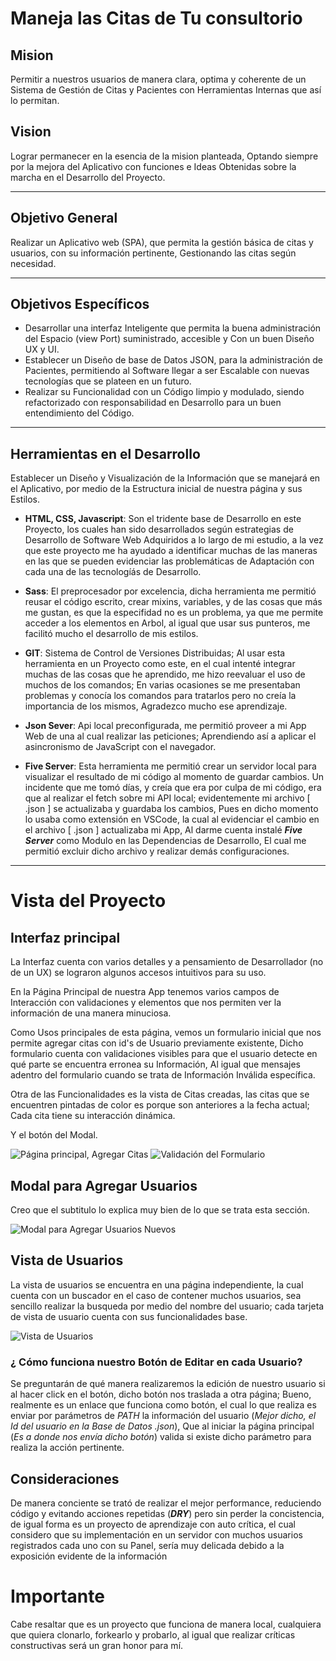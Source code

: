 # Maneja las Citas de Tu consultorio

## Mision
Permitir a nuestros usuarios de manera clara, optima y coherente de un Sistema de Gestión de Citas y Pacientes con Herramientas Internas que así lo permitan.

## __Vision__
Lograr permanecer en la esencia de la mision planteada, Optando siempre por la mejora del Aplicativo con funciones e Ideas Obtenidas sobre la marcha en el Desarrollo del Proyecto.

___

## __Objetivo General__
Realizar un  Aplicativo web  (SPA), que permita la gestión básica de citas y usuarios, con su información pertinente, Gestionando las citas según necesidad.

___
## __Objetivos Específicos__

- Desarrollar una interfaz Inteligente que permita la buena administración del Espacio (view Port) suministrado, accesible y Con un buen Diseño UX y UI.
- Establecer un Diseño de base de Datos JSON, para la administración de Pacientes, permitiendo al Software llegar a ser Escalable con nuevas tecnologías que se plateen en un futuro.
- Realizar su Funcionalidad con un Código limpio y modulado, siendo refactorizado con responsabilidad en Desarrollo para un buen entendimiento del Código.

___

## __Herramientas en el Desarrollo__
Establecer un Diseño y Visualización de la Información que se manejará en el Aplicativo, por medio de la Estructura inicial de nuestra página y sus Estilos.

* __HTML, CSS, Javascript__: Son el tridente base de Desarrollo en este Proyecto, los cuales han sido desarrollados según estrategias de Desarrollo de Software Web Adquiridos
a lo largo de mi estudio, a la vez que este proyecto me ha ayudado a identificar muchas de las maneras en las que se pueden evidenciar las problemáticas de Adaptación con cada una de
las tecnologíás de Desarrollo.

* __Sass__: El preprocesador por excelencia, dicha herramienta me permitió reusar el código escrito, crear mixins, variables, y de las cosas que más me gustan, es que la
especifidad no es un problema, ya que me permite acceder a los elementos en Arbol, al igual que usar sus punteros, me facilitó mucho el desarrollo de mis estilos.

* __GIT__: Sistema de Control de Versiones Distribuidas; Al usar esta herramienta en un Proyecto como este, en el cual intenté integrar muchas de las cosas que he aprendido, me hizo reevaluar el uso de muchos de los comandos; En varias ocasiones se me presentaban problemas y conocía los comandos para tratarlos pero no creía la importancia de los mismos, Agradezco mucho ese aprendizaje.

* __Json Sever__: Api local preconfigurada, me permitió proveer a mi App Web de una al cual realizar las peticiones; Aprendiendo así a aplicar el asincronismo de JavaScript con el navegador.

* __Five Server__: Esta herramienta me permitió crear un servidor local para visualizar el resultado de mi código al momento de guardar cambios. Un incidente que me tomó días, y creía que
era por culpa de mi código, era que al realizar el fetch sobre mi API local; evidentemente mi archivo [ .json ] se actualizaba y guardaba los cambios, Pues en dicho momento lo usaba
como extensión en VSCode, la cual al evidenciar el cambio en el archivo [ .json ] actualizaba mi App, Al darme cuenta instalé *__Five Server__* como Modulo en las Dependencias de
Desarrollo, El cual me permitió excluir dicho archivo y realizar demás configuraciones.

___

# __Vista del Proyecto__

## __Interfaz principal__
La Interfaz cuenta con varios detalles y a pensamiento de Desarrollador (no de un UX) se lograron algunos accesos intuitivos para su uso.

En la Página Principal de nuestra App tenemos varios campos de Interacción con validaciones y elementos que nos permiten ver la información de una manera minuciosa.

Como Usos principales de esta página, vemos un formulario inicial que nos permite agregar citas con id's de Usuario previamente existente, Dicho formulario cuenta con validaciones visibles para que el usuario detecte en qué parte se encuentra erronea su Información, Al igual que mensajes adentro del formulario cuando se trata de Información Inválida específica.

Otra de las Funcionalidades es la vista de Citas creadas, las citas que se encuentren pintadas de color es porque son anteriores a la fecha actual; Cada cita tiene su interacción dinámica.

Y el botón del Modal.

![Página principal, Agregar Citas](.\resources\readme_files\main_page.PNG)
![Validación del Formulario](./resources//readme_files/main_page_validation_values.PNG)

## __Modal para Agregar Usuarios__

Creo que el subtitulo lo explica muy bien de lo que se trata esta sección.

![Modal para Agregar Usuarios Nuevos](./resources/readme_files/main_page_modal_addusers.PNG)

## __Vista de Usuarios__

La vista de usuarios se encuentra en una página independiente, la cual cuenta con un buscador en el caso de contener muchos usuarios, sea sencillo realizar la busqueda por medio del nombre del usuario; cada tarjeta de vista de usuario cuenta con sus funcionalidades base.

![Vista de Usuarios](./resources/readme_files/users_page_view.PNG)

### __¿ Cómo funciona nuestro Botón de Editar en cada Usuario?__

Se preguntarán de qué manera realizaremos la edición de nuestro usuario si al hacer click en el botón, dicho botón nos traslada a otra página; Bueno, realmente es un enlace que funciona como botón, el cual lo que realiza es enviar por parámetros de *PATH* la información del usuario (_Mejor dicho, el Id del usuario en la Base de Datos .json_), Que al iniciar la página principal (_Es a donde nos envía dicho botón_) valida si existe dicho parámetro para realiza la acción pertinente.


## Consideraciones

De manera conciente se trató de realizar el mejor performance, reduciendo código y evitando acciones repetidas (**_DRY_**) pero sin perder la concistencia, de igual forma es un proyecto de aprendizaje con auto crítica, el cual considero que su implementación en un servidor con muchos usuarios registrados cada uno con su Panel, sería muy delicada debido a la exposición evidente de la información

# Importante

Cabe resaltar que es un proyecto que funciona de manera local, cualquiera que quiera clonarlo, forkearlo y probarlo, al igual que realizar críticas constructivas será un gran honor para mí.
